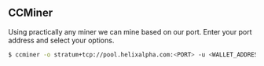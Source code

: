 ## CCMiner

Using practically any miner we can mine based on our port. Enter your port address and select your options.

```bash
$ ccminer -o stratum+tcp://pool.helixalpha.com:<PORT> -u <WALLET_ADDRESS> [-p <OPTIONS>]
```